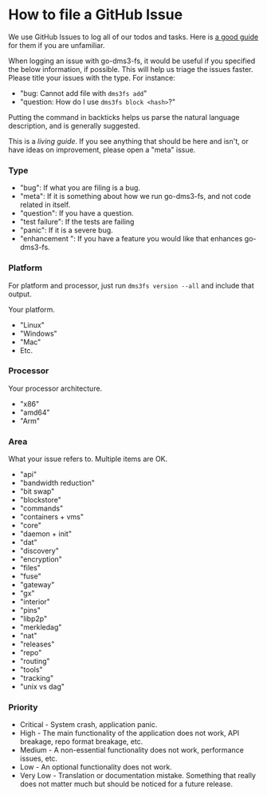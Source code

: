 # How to file a GitHub Issue

We use GitHub Issues to log all of our todos and tasks. Here is
[a good guide](https://guides.github.com/features/issues/) for them if you are
unfamiliar.

When logging an issue with go-dms3-fs, it would be useful if you specified the
below information, if possible. This will help us triage the issues faster.
Please title your issues with the type. For instance:

- "bug: Cannot add file with `dms3fs add`"
- "question: How do I use `dms3fs block <hash>`?"

Putting the command in backticks helps us parse the natural language description,
and is generally suggested.

This is a _living guide_. If you see anything that should be here and isn't, or
have ideas on improvement, please open a "meta" issue.

### Type

- "bug": If what you are filing is a bug.
- "meta": If it is something about how we run go-dms3-fs, and not code related in itself.
- "question": If you have a question.
- "test failure": If the tests are failing
- "panic": If it is a severe bug.
- "enhancement ": If you have a feature you would like that enhances go-dms3-fs.

### Platform

For platform and processor, just run `dms3fs version --all` and include that output.

Your platform.

- "Linux"
- "Windows"
- "Mac"
- Etc.

### Processor

Your processor architecture.

- "x86"
- "amd64"
- "Arm"

### Area

What your issue refers to. Multiple items are OK.

- "api"
- "bandwidth reduction"
- "bit swap"
- "blockstore"
- "commands"
- "containers + vms"
- "core"
- "daemon + init"
- "dat"
- "discovery"
- "encryption"
- "files"
- "fuse"
- "gateway"
- "gx"
- "interior"
- "pins"
- "libp2p"
- "merkledag"
- "nat"
- "releases"
- "repo"
- "routing"
- "tools"
- "tracking"
- "unix vs dag"

### Priority

- Critical - System crash, application panic.
- High - The main functionality of the application does not work, API breakage,
  repo format breakage, etc.
- Medium - A non-essential functionality does not work, performance issues, etc.
- Low - An optional functionality does not work.
- Very Low - Translation or documentation mistake. Something that really does
  not matter much but should be noticed for a future release.
